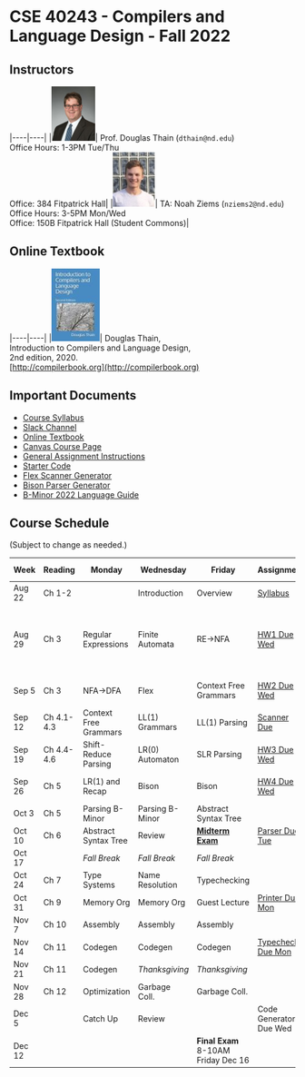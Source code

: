 # CSE 40243 - Compilers and Language Design - Fall 2022

## Instructors

|----|----|
|![](images/dthain-small.jpg)| Prof. Douglas Thain (`dthain@nd.edu`)<br> Office Hours: 1-3PM Tue/Thu <br> Office: 384 Fitpatrick Hall|
|![](images/nziems2-small.jpg)| TA: Noah Ziems (`nziems2@nd.edu`)<br> Office Hours: 3-5PM Mon/Wed <br> Office: 150B Fitpatrick Hall (Student Commons)|

## Online Textbook

|----|----|
|![](images/compilerbook-small.jpg)| Douglas Thain,<br>Introduction to Compilers and Language Design,<br>2nd edition, 2020.<br>[http://compilerbook.org](http://compilerbook.org)

## Important Documents

- [Course Syllabus](syllabus.md)
- [Slack Channel](https://nd-cse.slack.com/channels/compilers-fa22)
- [Online Textbook](http://compilerbook.org)
- [Canvas Course Page](https://canvas.nd.edu/courses/52550)
- [General Assignment Instructions](general.md)
- [Starter Code](https://github.com/dthain/compilerbook-starter-code)
- [Flex Scanner Generator](https://westes.github.io/flex/manual/)
- [Bison Parser Generator](https://www.gnu.org/software/bison/manual/html_node/index.html)
- [B-Minor 2022 Language Guide](bminor.md)

## Course Schedule

(Subject to change as needed.)

|Week | Reading | Monday | Wednesday | Friday | Assignment | Extra Links |
|-----|---------|-------|------------|--------|------------|-------------|
|Aug 22 | Ch 1-2     |                 | Introduction | Overview        | [Syllabus](syllabus.md)  |
|Aug 29 | Ch 3       | Regular Expressions | Finite Automata       | RE->NFA    | [HW1 Due Wed](homework.md) | / [Hand Parser](https://github.com/cooperative-computing-lab/cctools/blob/master/dttools/src/jx_parse.c#L254) / [Regex 101](https://regex101.com/) / [Regex Golf](http://alf.nu/RegexGolf?world=regex&level=r02) / [Unicode](https://www.joelonsoftware.com/2003/10/08/the-absolute-minimum-every-software-developer-absolutely-positively-must-know-about-unicode-and-character-sets-no-excuses/) |
|Sep 5  | Ch 3       | NFA->DFA            | Flex | Context Free Grammars | [HW2 Due Wed](homework.md) | [Flex Scanner Generator](https://westes.github.io/flex/manual/)
|Sep 12 | Ch 4.1-4.3 | Context Free Grammars | LL(1) Grammars | LL(1) Parsing   | [Scanner Due](scanner.md) | [CFG Tool](https://web.stanford.edu/class/archive/cs/cs103/cs103.1156/tools/cfg/) / [Joke](https://xkcd.com/1090/)
|Sep 19 | Ch 4.4-4.6 |  Shift-Reduce Parsing  | LR(0) Automaton  | SLR Parsing         | [HW3 Due Wed](homework.md) |
|Sep 26 | Ch 5      | LR(1) and Recap  | Bison           | Bison  | [HW4 Due Wed](homework.md) | [Bison Manual](https://www.gnu.org/software/bison/manual/html_node/index.html) / [Examples](https://github.com/dthain/compilerbook-examples/tree/master/chapter5) |
|Oct 3  | Ch 5       | Parsing B-Minor | Parsing B-Minor     | Abstract Syntax Tree |  | [AST Handout](ast.html) |
|Oct 10 | Ch 6       | Abstract Syntax Tree | Review              | **[Midterm Exam](midterm.md)** |  [Parser Due Tue](parser.md) |
|Oct 17 |            | *Fall Break*    | *Fall Break*          | *Fall Break*     |                   |
|Oct 24 | Ch 7       | Type Systems    | Name Resolution       | Typechecking     |                   |
|Oct 31 | Ch 9       | Memory Org      | Memory Org            | Guest Lecture    | [Printer Due Mon](printer.md)|
|Nov 7  | Ch 10      | Assembly        | Assembly              | Assembly         |                   |
|Nov 14 | Ch 11      | Codegen         | Codegen               | Codegen          | [Typecheck Due Mon](typecheck.md)|
|Nov 21 | Ch 11      | Codegen         | *Thanksgiving*        | *Thanksgiving*   |                   |
|Nov 28 | Ch 12      | Optimization    | Garbage Coll.         | Garbage Coll.    |
|Dec 5  |            | Catch Up        | Review                |                  |  Code Generator Due Wed|
|Dec 12 |            |                 |                       | **Final Exam** 8-10AM Friday Dec 16  |                   |


